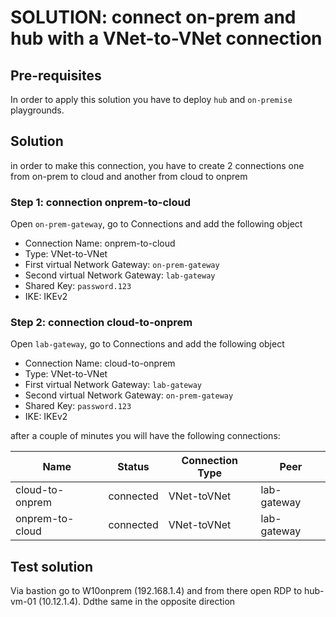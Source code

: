 # SOLUTION: connect on-prem and hub with a VNet-to-VNet connection

## Pre-requisites
In order to apply this solution you have to deploy `hub` and `on-premise` playgrounds.

## Solution
in order to make this connection, you have to create 2 connections one from on-prem to cloud and another from cloud to onprem

### Step 1: connection onprem-to-cloud
Open `on-prem-gateway`, go to Connections and add the following object
* Connection Name: onprem-to-cloud
* Type: VNet-to-VNet
* First virtual Network Gateway:  `on-prem-gateway`
* Second virtual Network Gateway: `lab-gateway`
* Shared Key: `password.123`
* IKE: IKEv2

### Step 2: connection cloud-to-onprem
Open `lab-gateway`, go to Connections and add the following object
* Connection Name: cloud-to-onprem
* Type: VNet-to-VNet
* First virtual Network Gateway:  `lab-gateway`
* Second virtual Network Gateway: `on-prem-gateway`
* Shared Key: `password.123`
* IKE: IKEv2

after a couple of minutes you will have the following connections:

| Name | Status | Connection Type | Peer |
|---|---|---|---|
|cloud-to-onprem | connected  |VNet-toVNet| lab-gateway |
|onprem-to-cloud | connected |VNet-toVNet| lab-gateway |

## Test solution
Via bastion go to W10onprem (192.168.1.4) and from there open RDP to hub-vm-01 (10.12.1.4).
Ddthe same in the opposite direction
